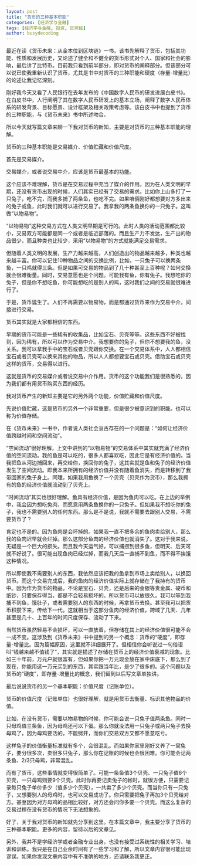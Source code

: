 ```yaml
---
layout: post
title: "货币的三种基本职能"
categories: [经济学与金融]
tags: [经济学与金融, 投资, 区块链]
author: busydecoding
---
```


最近在读《货币未来：从金本位到区块链》一书。该书先解释了货币，包括其功能、性质和发展历史，又论述了健全和不健全的货币形式对个人、国家和社会的影响，最后讲了比特币。目前我只看到前半部分，即对货币的阐释部分。但该部分可以说已使我重新认识了货币，尤其是书中对货币的三种职能和硬度（存量-增量比）的论述让我记忆深刻。

刚好我今天又看了人民银行在去年发布的《中国数字人民币的研发进展白皮书》。在白皮书中，人行阐明了其在数字人民币研发上的基本立场，阐释了数字人民币体系的研发背景、目标愿景、设计框架及相关政策考虑等。该白皮书中也提到了货币的三种职能，与《货币未来》书中所述吻合。

所以今天就写篇文章来聊一下我对货币的新知，主要是对货币的三种基本职能的理解。

货币的三种基本职能是交易媒介、价值贮藏和价值尺度。

首先是交易媒介。

交易媒介，或者说交易中介，应该是货币最基本的功能。

这个应该不难理解，货币是在交易过程中充当了媒介的作用。因为在人类文明的早期，还没有货币出现的时候，人们其实已经有了交易的需求。比如你上山多打了一只兔子，吃不完，而我多捕了两条鱼，也吃不完。如果咱俩刚好都想要对方多出来的兔子或鱼，此时我们就可以进行交易了。我拿我的两条鱼换你的一只兔子。这叫做“以物易物”。

“以物易物”这种交易方式在人类文明早期是可行的。此时人类的活动范围都比较小，交易双方可能都是同一个或者是临近部落的。而且生产力不发达，生产出的物品很少，而且种类也比较少，采用“以物易物”的方式就能满足交易需求。

但随着人类文明的发展，生产力越来越高，人们创造出的物品越来越多，种类也越来越丰富。你可以记住10种物品之间的交换比例，比如，一只兔子可以换两条鱼，一只鸡就得三条。但是如果可交易的物品到了几十种甚至上百种呢？如何交换就会很难衡量。同时，交易意愿也是个问题。可能我有鱼，你有兔子。我想吃你的兔子，但是你不想吃鱼，你可能想吃的是别人的鸡，这时我们之间的交易就很难进行了。

于是，货币诞生了。人们不再需要以物易物，而是都通过货币来作为交易中介，间接进行交易。

货币其实就是大家都相信的东西。

早期的货币可能是一些稀有的收集品，比如宝石、贝壳等等。这些东西不好被找到，因为稀有，所以可以作为交易中介。我想要你的兔子，但你不想要我的鱼，没关系。我可以拿我手中的宝石或者贝壳跟你交换。在一个交易体系中，人人都相信宝石或者贝壳可以换来其他的物品，所以人人都想要宝石或贝壳。借助宝石或贝壳这样的货币，交易得以进行。

这就是货币的交易媒介或者说交易中介作用。货币的这个功能我们是很熟悉的，因为我们都有用货币购买东西的经历。

我对货币产生的新知主要是它的另外两个功能，价值贮藏和价值尺度。

先说价值贮藏，这是货币的另外一个非常重要，但是很少被意识到的职能。也可以称为价值存储。

在《货币未来》一书中，作者说人类社会亘古存在的一个问题是：“如何让经济价值跨越时间和空间流动”。

“空间流动”很好理解，上文中讲到的“以物易物”的交易体系中其实就充满了经济价值的空间流动。我的鱼是可以吃的，很多人都喜欢吃，因此它是有经济价值的。当我把鱼从河边捕回来，再交给你，换回你的兔子，这其实就是鱼和兔子的经济价值发生了空间流动。即我本来所拥有的经济价值并没有随着鱼消失，而是转移到了我带回家的兔子身上。同理，如果我用鱼换了一个贝壳（贝壳作为货币），那么我拥有的鱼的经济价值就流动到了贝壳上。

“时间流动”其实也很好理解。鱼具有经济价值，是因为鱼肉可以吃。在上边的举例中，我会因为想吃兔肉，而愿意用两条鱼换你的一只兔子。但如果我不想吃你的兔子，我也不需要别人的任何东西。那么是不是说，我就不需要去跟别人交易，不需要货币了？

肯定也不是的。因为鱼肉是会坏掉的。如果我一直不把多余的鱼肉卖给别人，那么我的鱼肉迟早就会烂掉。那么这部分鱼肉的经济价值也就消失了。这对于我来说，无疑是一个巨大的损失。而且我今天运气好，可以捕捞到很多鱼，但明天、后天可就不好说了。很可能出现鱼肉已经烂掉，而我几天后一直捕不到鱼，而不得不挨饿这种情况。

所以即使我不需要别人的东西，我依然应该把我的鱼拿到市场上卖给别人，以换回货币。而这个交易完成后，我的鱼肉的经济价值实际上就存储在了我持有的货币中。因为作为货币的物品，不论是宝石、贝壳，还是后来的金银等贵金属、硬币和纸钞，只要保存得当，都是不会轻易损坏的。所以货币可以放很久。我可以等到我捕不到鱼，饿肚子，或者需要别人的东西的时候，再拿货币去换。甚至我可以把货币积攒下来，传给下一代。这就相当于这部分鱼肉的经济价值，跨域了几天、几年甚至是几十、上百年的时间尺度保存、流动了下来。

当然货币虽然轻易不会损坏，可以一直放着，但存储在其上的经济价值很可能不会一成不变。这涉及到《货币未来》书中提到的另一个概念：货币的“硬度”，即存量-增量比。因为篇幅原因，这里就不详细展开了。但相信你会听说过一句俗语叫“钱越来越不值钱了”，其实就是描述了存储在货币上的经济价值衰减的现象。比如三十年前，万元户就很富有，但如果你把一万元现金放在家中床底下，那么到了现在，你能用这一万元买到的东西，其实跟当年比，是少了很多的。这个问题以及货币的“硬度”，即存量-增量比的概念，我们留到以后写文章单独讲。

最后说说货币的另一个基本职能：价值尺度（记账单位）。

货币的价值尺度（记账单位）也很好理解，就是用货币去衡量、标识其他物品的价值。

比如，在没有货币，需要以物易物的时候，你可能会说一只兔子值两条鱼。同时一只母鸡值三条鱼，因为母鸡还可以下蛋。那么你就没法用一只兔子或两只兔子去换母鸡了，因为母鸡要活的，不能劈开，而你们交易双方又都不愿意吃亏。

这样兔子的价值衡量标准就有多个，会很混乱。而如果你家里刚好又养了一窝兔子，要分很多次，卖很多只兔子，那么你在记账的时候也会很困难。你可能会记两条鱼、2/3只母鸡，非常混乱。

而有了货币，这些事情就变得很简单了。可能一条鱼值3个贝壳、一只兔子值6个贝壳，一只母鸡则要9个贝壳。此时你再要记卖兔子的帐时，就很方便，只需要记录每只兔子单价多少（值多少个贝壳），一共卖了多少个贝壳。而当你只有一只兔子，又想要别人的母鸡时，也可以交易成功了。你只需要把兔子再加3个贝壳给对方。甚至因为对方母鸡的品相比较好，对方还会问你多要一个贝壳。而这么复杂的交易过程在没有货币的情况下无法想象的。

好了，关于我对货币的新知就先分享到这里。在本篇文章中，我主要分享了货币的三种基本职能。更多的内容，留待以后的文章见。

另外，我并不是学经济学或者金融专业出身，也没有接受过系统性的相关学习、培训和训练。我只是在自己业余时间有了一些学习和了解，所以文章内容很可能出现谬误。如果你发现文章内容中有不准确的地方，还请联系我更正。